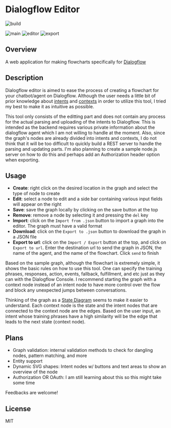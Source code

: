 # Dialogflow Editor
![build](https://travis-ci.com/thinkty/dialogflow-editor.svg?branch=master)

![main](https://imgur.com/AVCTsY4.png)
![editor](https://imgur.com/4xXXyql.png)
![export](https://imgur.com/p3Yc9za.png)

## Overview
A web application for making flowcharts specifically for [Dialogflow](https://cloud.google.com/dialogflow)

## Description
Dialogflow editor is aimed to ease the process of creating a flowchart for your chatbot/agent on Dialogflow. Although the user needs a little bit of prior knowledge about [intents](https://cloud.google.com/dialogflow/docs/intents-overview) and [contexts](https://cloud.google.com/dialogflow/docs/contexts-overview) in order to utilize this tool, I tried my best to make it as intuitive as possible.

This tool only consists of the editting part and does not contain any process for the actual parsing and uploading of the intents to Dialogflow. This is intended as the backend requires various private information about the dialogflow agent which I am not willing to handle at the moment. Also, since the graph's nodes are already divided into intents and contexts, I do not think that it will be too difficult to quickly build a REST server to handle the parsing and updating parts. I'm also planning to create a sample node.js server on how to do this and perhaps add an Authorization header option when exporting.

## Usage
- **Create**: right click on the desired location in the graph and select the type of node to create
- **Edit**: select a node to edit and a side bar containing various input fields will appear on the right
- **Save**: save the graph locally by clicking on the save button at the top
- **Remove**: remove a node by selecting it and pressing the `del` key
- **Import**: click on the `Import from .json` button to import a graph into the editor. The graph must have a valid format
- **Download**: click on the `Export to .json` button to download the graph in a JSON file
- **Export to url**: click on the `Import / Export` button at the top, and click on `Export to url`. Enter the destination url to send the graph in JSON, the name of the agent, and the name of the flowchart. Click `send` to finish

Based on the sample graph, although the flowchart is extremely simple, it shows the basic rules on how to use this tool. One can specify the training phrases, responses, action, events, fallback, fulfillment, and etc just as they can with the Dialogflow Console. I recommend starting the graph with a context node instead of an intent node to have more control over the flow and block any unexpected jumps between conversations.

Thinking of the graph as a [State Diagram](https://en.wikipedia.org/wiki/State_diagram) seems to make it easier to understand. Each context node is the state and the intent nodes that are connected to the context node are the edges. Based on the user input, an intent whose training phrases have a high similarity will be the edge that leads to the next state (context node).

## Plans
- Graph validation: internal validation methods to check for dangling nodes, pattern matching, and more
- Entity support
- Dynamic SVG shapes: Intent nodes w/ buttons and text areas to show an overview of the node
- Authorization OR OAuth: I am still learning about this so this might take some time

Feedbacks are welcome!

## License
MIT